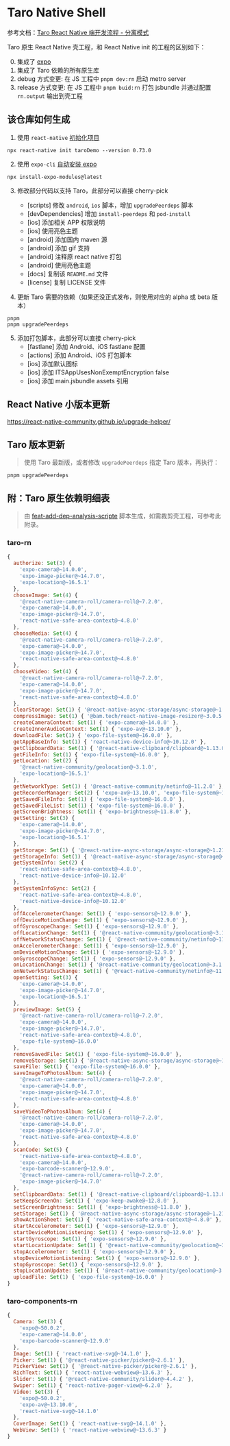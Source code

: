# Taro Native Shell

参考文档：[Taro React Native 端开发流程 - 分离模式](https://docs.taro.zone/docs/react-native#%E5%88%86%E7%A6%BB%E6%A8%A1%E5%BC%8F)

Taro 原生 React Native 壳工程，和 React Native init 的工程的区别如下：


0. 集成了 [expo](https://docs.expo.dev/bare/installing-expo-modules/)
1. 集成了 Taro 依赖的所有原生库
2. debug 方式变更: 在 JS 工程中 `pnpm dev:rn` 启动 metro server
3. release 方式变更: 在 JS 工程中 `pnpm buid:rn` 打包 jsbundle 并通过配置 `rn.output` 输出到壳工程

## 该仓库如何生成

1. 使用 `react-native` [初始化项目](https://reactnative.dev/docs/environment-setup)

```
npx react-native init taroDemo --version 0.73.0
```

2. 使用 `expo-cli` [自动安装 expo](https://docs.expo.dev/bare/installing-expo-modules/#automatic-installation)

```
npx install-expo-modules@latest
```

3. 修改部分代码以支持 Taro，此部分可以直接 cherry-pick
   - [scripts] 修改 `android`, `ios` 脚本，增加 `upgradePeerdeps` 脚本
   - [devDependencies] 增加 `install-peerdeps` 和 `pod-install`
   - [ios] 添加相关 APP 权限说明
   - [ios] 使用亮色主题
   - [android] 添加国内 maven 源
   - [android] 添加 gif 支持
   - [android] 注释原 react native 打包
   - [android] 使用亮色主题
   - [docs] 复制该 `README.md` 文件
   - [license] 复制 LICENSE 文件

4. 更新 Taro 需要的依赖（如果还没正式发布，则使用对应的 alpha 或 beta 版本）

```
pnpm
pnpm upgradePeerdeps
```

5. 添加打包脚本，此部分可以直接 cherry-pick
   - [fastlane] 添加 Android、iOS fastlane 配置
   - [actions] 添加 Android、iOS 打包脚本
   - [ios] 添加默认图标
   - [ios] 添加 ITSAppUsesNonExemptEncryption false
   - [ios] 添加 main.jsbundle assets 引用

## React Native 小版本更新

https://react-native-community.github.io/upgrade-helper/

## Taro 版本更新

> 使用 Taro 最新版，或者修改 `upgradePeerdeps` 指定 Taro 版本，再执行：
```
pnpm upgradePeerdeps
```

## 附：Taro 原生依赖明细表

> 由 [feat-add-dep-analysis-scripte](https://github.com/wuba/taro-react-native/tree/feat-add-dep-analysis-scripte) 脚本生成，如需裁剪壳工程，可参考此附录。

### taro-rn

```js
{
  authorize: Set(3) {
    'expo-camera@~14.0.0',
    'expo-image-picker@~14.7.0',
    'expo-location@~16.5.1'
  },
  chooseImage: Set(4) {
    '@react-native-camera-roll/camera-roll@~7.2.0',
    'expo-camera@~14.0.0',
    'expo-image-picker@~14.7.0',
    'react-native-safe-area-context@~4.8.0'
  },
  chooseMedia: Set(4) {
    '@react-native-camera-roll/camera-roll@~7.2.0',
    'expo-camera@~14.0.0',
    'expo-image-picker@~14.7.0',
    'react-native-safe-area-context@~4.8.0'
  },
  chooseVideo: Set(4) {
    '@react-native-camera-roll/camera-roll@~7.2.0',
    'expo-camera@~14.0.0',
    'expo-image-picker@~14.7.0',
    'react-native-safe-area-context@~4.8.0'
  },
  clearStorage: Set(1) { '@react-native-async-storage/async-storage@~1.21.0' },
  compressImage: Set(1) { '@bam.tech/react-native-image-resizer@~3.0.5' },
  createCameraContext: Set(1) { 'expo-camera@~14.0.0' },
  createInnerAudioContext: Set(1) { 'expo-av@~13.10.0' },
  downloadFile: Set(1) { 'expo-file-system@~16.0.0' },
  getAppBaseInfo: Set(1) { 'react-native-device-info@~10.12.0' },
  getClipboardData: Set(1) { '@react-native-clipboard/clipboard@~1.13.0' },
  getFileInfo: Set(1) { 'expo-file-system@~16.0.0' },
  getLocation: Set(2) {
    '@react-native-community/geolocation@~3.1.0',
    'expo-location@~16.5.1'
  },
  getNetworkType: Set(1) { '@react-native-community/netinfo@~11.2.0' },
  getRecorderManager: Set(2) { 'expo-av@~13.10.0', 'expo-file-system@~16.0.0' },
  getSavedFileInfo: Set(1) { 'expo-file-system@~16.0.0' },
  getSavedFileList: Set(1) { 'expo-file-system@~16.0.0' },
  getScreenBrightness: Set(1) { 'expo-brightness@~11.8.0' },
  getSetting: Set(3) {
    'expo-camera@~14.0.0',
    'expo-image-picker@~14.7.0',
    'expo-location@~16.5.1'
  },
  getStorage: Set(1) { '@react-native-async-storage/async-storage@~1.21.0' },
  getStorageInfo: Set(1) { '@react-native-async-storage/async-storage@~1.21.0' },
  getSystemInfo: Set(2) {
    'react-native-safe-area-context@~4.8.0',
    'react-native-device-info@~10.12.0'
  },
  getSystemInfoSync: Set(2) {
    'react-native-safe-area-context@~4.8.0',
    'react-native-device-info@~10.12.0'
  },
  offAccelerometerChange: Set(1) { 'expo-sensors@~12.9.0' },
  offDeviceMotionChange: Set(1) { 'expo-sensors@~12.9.0' },
  offGyroscopeChange: Set(1) { 'expo-sensors@~12.9.0' },
  offLocationChange: Set(1) { '@react-native-community/geolocation@~3.1.0' },
  offNetworkStatusChange: Set(1) { '@react-native-community/netinfo@~11.2.0' },
  onAccelerometerChange: Set(1) { 'expo-sensors@~12.9.0' },
  onDeviceMotionChange: Set(1) { 'expo-sensors@~12.9.0' },
  onGyroscopeChange: Set(1) { 'expo-sensors@~12.9.0' },
  onLocationChange: Set(1) { '@react-native-community/geolocation@~3.1.0' },
  onNetworkStatusChange: Set(1) { '@react-native-community/netinfo@~11.2.0' },
  openSetting: Set(3) {
    'expo-camera@~14.0.0',
    'expo-image-picker@~14.7.0',
    'expo-location@~16.5.1'
  },
  previewImage: Set(5) {
    '@react-native-camera-roll/camera-roll@~7.2.0',
    'expo-camera@~14.0.0',
    'expo-image-picker@~14.7.0',
    'react-native-safe-area-context@~4.8.0',
    'expo-file-system@~16.0.0'
  },
  removeSavedFile: Set(1) { 'expo-file-system@~16.0.0' },
  removeStorage: Set(1) { '@react-native-async-storage/async-storage@~1.21.0' },
  saveFile: Set(1) { 'expo-file-system@~16.0.0' },
  saveImageToPhotosAlbum: Set(4) {
    '@react-native-camera-roll/camera-roll@~7.2.0',
    'expo-camera@~14.0.0',
    'expo-image-picker@~14.7.0',
    'react-native-safe-area-context@~4.8.0'
  },
  saveVideoToPhotosAlbum: Set(4) {
    '@react-native-camera-roll/camera-roll@~7.2.0',
    'expo-camera@~14.0.0',
    'expo-image-picker@~14.7.0',
    'react-native-safe-area-context@~4.8.0'
  },
  scanCode: Set(5) {
    'react-native-safe-area-context@~4.8.0',
    'expo-camera@~14.0.0',
    'expo-barcode-scanner@~12.9.0',
    '@react-native-camera-roll/camera-roll@~7.2.0',
    'expo-image-picker@~14.7.0'
  },
  setClipboardData: Set(1) { '@react-native-clipboard/clipboard@~1.13.0' },
  setKeepScreenOn: Set(1) { 'expo-keep-awake@~12.8.0' },
  setScreenBrightness: Set(1) { 'expo-brightness@~11.8.0' },
  setStorage: Set(1) { '@react-native-async-storage/async-storage@~1.21.0' },
  showActionSheet: Set(1) { 'react-native-safe-area-context@~4.8.0' },
  startAccelerometer: Set(1) { 'expo-sensors@~12.9.0' },
  startDeviceMotionListening: Set(1) { 'expo-sensors@~12.9.0' },
  startGyroscope: Set(1) { 'expo-sensors@~12.9.0' },
  startLocationUpdate: Set(1) { '@react-native-community/geolocation@~3.1.0' },
  stopAccelerometer: Set(1) { 'expo-sensors@~12.9.0' },
  stopDeviceMotionListening: Set(1) { 'expo-sensors@~12.9.0' },
  stopGyroscope: Set(1) { 'expo-sensors@~12.9.0' },
  stopLocationUpdate: Set(1) { '@react-native-community/geolocation@~3.1.0' },
  uploadFile: Set(1) { 'expo-file-system@~16.0.0' }
}
```

### taro-components-rn

```js
{
  Camera: Set(3) {
    'expo@~50.0.2',
    'expo-camera@~14.0.0',
    'expo-barcode-scanner@~12.9.0'
  },
  Image: Set(1) { 'react-native-svg@~14.1.0' },
  Picker: Set(1) { '@react-native-picker/picker@~2.6.1' },
  PickerView: Set(1) { '@react-native-picker/picker@~2.6.1' },
  RichText: Set(1) { 'react-native-webview@~13.6.3' },
  Slider: Set(1) { '@react-native-community/slider@~4.4.2' },
  Swiper: Set(1) { 'react-native-pager-view@~6.2.0' },
  Video: Set(3) {
    'expo@~50.0.2',
    'expo-av@~13.10.0',
    'react-native-svg@~14.1.0'
  },
  CoverImage: Set(1) { 'react-native-svg@~14.1.0' },
  WebView: Set(1) { 'react-native-webview@~13.6.3' }
}
```